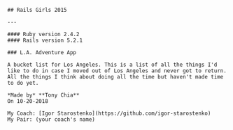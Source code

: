     ## Rails Girls 2015 
    
    ---
    
    #### Ruby version 2.4.2
    #### Rails version 5.2.1

    ### L.A. Adventure App
    
    A bucket list for Los Angeles. This is a list of all the things I'd like to do in case I moved out of Los Angeles and never got to return. All the things I think about doing all the time but haven't made time to do yet.
    
    *Made by* **Tony Chia**  
    On 10-20-2018  
    
    My Coach: [Igor Starostenko](https://github.com/igor-starostenko)  
    My Pair: (your coach's name)
